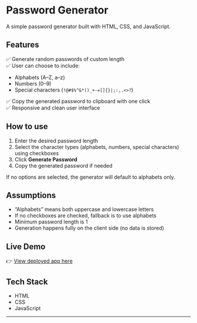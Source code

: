# Password Generator

A simple password generator built with HTML, CSS, and JavaScript.

## Features

✅ Generate random passwords of custom length  
✅ User can choose to include:
- Alphabets (A–Z, a–z)
- Numbers (0–9)
- Special characters (`!@#$%^&*()_+-=[]{}|;:,.<>?`)

✅ Copy the generated password to clipboard with one click  
✅ Responsive and clean user interface

## How to use

1. Enter the desired password length  
2. Select the character types (alphabets, numbers, special characters) using checkboxes  
3. Click **Generate Password**  
4. Copy the generated password if needed

If no options are selected, the generator will default to alphabets only.

## Assumptions

- “Alphabets” means both uppercase and lowercase letters  
- If no checkboxes are checked, fallback is to use alphabets  
- Minimum password length is 1  
- Generation happens fully on the client side (no data is stored)

## Live Demo

👉 [View deployed app here](https://wonderful-meringue-45d20f.netlify.app/)

## Tech Stack

- HTML
- CSS
- JavaScript

---

